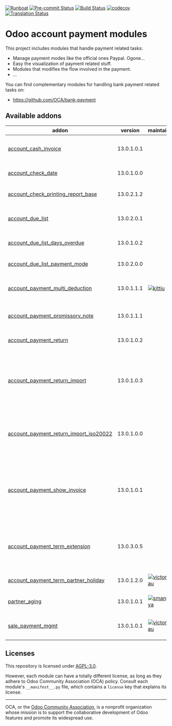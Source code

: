 
[![Runboat](https://img.shields.io/badge/runboat-Try%20me-875A7B.png)](https://runboat.odoo-community.org/builds?repo=OCA/account-payment&target_branch=13.0)
[![Pre-commit Status](https://github.com/OCA/account-payment/actions/workflows/pre-commit.yml/badge.svg?branch=13.0)](https://github.com/OCA/account-payment/actions/workflows/pre-commit.yml?query=branch%3A13.0)
[![Build Status](https://github.com/OCA/account-payment/actions/workflows/test.yml/badge.svg?branch=13.0)](https://github.com/OCA/account-payment/actions/workflows/test.yml?query=branch%3A13.0)
[![codecov](https://codecov.io/gh/OCA/account-payment/branch/13.0/graph/badge.svg)](https://codecov.io/gh/OCA/account-payment)
[![Translation Status](https://translation.odoo-community.org/widgets/account-payment-13-0/-/svg-badge.svg)](https://translation.odoo-community.org/engage/account-payment-13-0/?utm_source=widget)

<!-- /!\ do not modify above this line -->

# Odoo account payment modules

This project includes modules that handle payment related tasks:

* Manage payment modes like the official ones Paypal. Ogone...
* Easy the visualization of payment related stuff.
* Modules that modifies the flow involved in the payment.
* ...

You can find complementary modules for handling bank payment related tasks on:

 * https://github.com/OCA/bank-payment

<!-- /!\ do not modify below this line -->

<!-- prettier-ignore-start -->

[//]: # (addons)

Available addons
----------------
addon | version | maintainers | summary
--- | --- | --- | ---
[account_cash_invoice](account_cash_invoice/) | 13.0.1.0.1 |  | Pay and receive invoices from bank statements
[account_check_date](account_check_date/) | 13.0.1.0.0 |  | Add check date on payment for check printing
[account_check_printing_report_base](account_check_printing_report_base/) | 13.0.2.1.2 |  | Account Check Printing Report Base
[account_due_list](account_due_list/) | 13.0.2.0.1 |  | List of open credits and debits, with due date
[account_due_list_days_overdue](account_due_list_days_overdue/) | 13.0.1.0.2 |  | Payments Due list days overdue
[account_due_list_payment_mode](account_due_list_payment_mode/) | 13.0.2.0.0 |  | Payment Due List Payment Mode
[account_payment_multi_deduction](account_payment_multi_deduction/) | 13.0.1.1.1 | [![kittiu](https://github.com/kittiu.png?size=30px)](https://github.com/kittiu) | Payment Register with Multiple Deduction
[account_payment_promissory_note](account_payment_promissory_note/) | 13.0.1.1.1 |  | Account Payment Promissory Note
[account_payment_return](account_payment_return/) | 13.0.1.0.2 |  | Manage the return of your payments
[account_payment_return_import](account_payment_return_import/) | 13.0.1.0.3 |  | This module adds a generic wizard to import payment returnfile formats. Is only the base to be extended by anothermodules
[account_payment_return_import_iso20022](account_payment_return_import_iso20022/) | 13.0.1.0.0 |  | This addon allows to import payment returns from ISO 20022 files like PAIN or CAMT.
[account_payment_show_invoice](account_payment_show_invoice/) | 13.0.1.0.1 |  | Extends the tree view of payments to show the paid invoices related to the payments using the vendor reference by default
[account_payment_term_extension](account_payment_term_extension/) | 13.0.3.0.5 |  | Adds rounding, months, weeks and multiple payment days properties on payment term lines
[account_payment_term_partner_holiday](account_payment_term_partner_holiday/) | 13.0.1.2.0 | [![victoralmau](https://github.com/victoralmau.png?size=30px)](https://github.com/victoralmau) | Account Payment Term Partner Holiday
[partner_aging](partner_aging/) | 13.0.1.0.1 | [![smangukiya](https://github.com/smangukiya.png?size=30px)](https://github.com/smangukiya) | Aging as a view - invoices and credits
[sale_payment_mgmt](sale_payment_mgmt/) | 13.0.1.0.1 | [![victoralmau](https://github.com/victoralmau.png?size=30px)](https://github.com/victoralmau) | List and create customer payments for salesmen

[//]: # (end addons)

<!-- prettier-ignore-end -->

## Licenses

This repository is licensed under [AGPL-3.0](LICENSE).

However, each module can have a totally different license, as long as they adhere to Odoo Community Association (OCA)
policy. Consult each module's `__manifest__.py` file, which contains a `license` key
that explains its license.

----
OCA, or the [Odoo Community Association](http://odoo-community.org/), is a nonprofit
organization whose mission is to support the collaborative development of Odoo features
and promote its widespread use.
